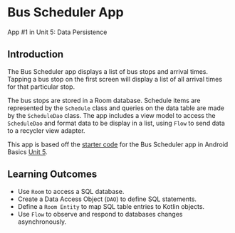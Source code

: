 # Bus Scheduler App
App \#1 in Unit 5: Data Persistence

## Introduction
The Bus Scheduler app displays a list of bus stops and arrival times. Tapping a bus stop on the first screen will display a list of all arrival times for that particular stop.

The bus stops are stored in a Room database. Schedule items are represented by the `Schedule` class and queries on the data table are made by the `ScheduleDao` class. The app includes a view model to access the `ScheduleDao` and format data to be display in a list, using `Flow` to send data to a recycler view adapter.

This app is based off the [starter code](https://github.com/google-developer-training/android-basics-kotlin-bus-schedule-app/tree/starter)
for the Bus Scheduler app in Android Basics [Unit 5](https://developer.android.com/courses/android-basics-kotlin/unit-5).

## Learning Outcomes
- Use `Room` to access a SQL database.
- Create a Data Access Object (`DAO`) to define SQL statements.
- Define a `Room Entity` to map SQL table entries to Kotlin objects.
- Use `Flow` to observe and respond to databases changes asynchronously.

